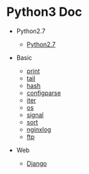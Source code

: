 # Python3 Doc


- Python2.7 
    - [Python2.7](https://github.com/467754239/python)

- Basic
    - [print](./print)
    - [tail](./tail)
    - [hash](./hash)
    - [configparse](./configparse)
    - [iter](./iter)
    - [os](./os)
    - [signal](./signal)
    - [sort](./sort)
    - [nginxlog](./nginxlog/)
    - [ftp](./ftp)

- Web
    - [Django](./django)
